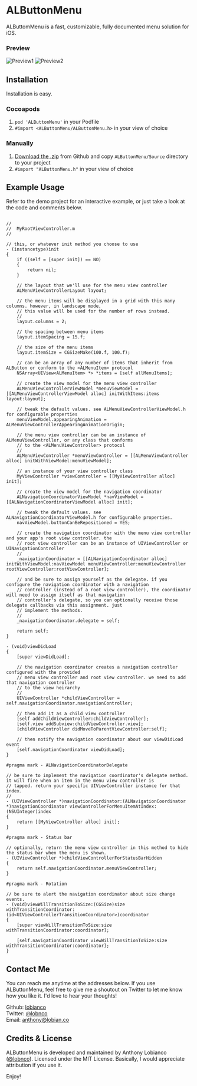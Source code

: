 # ALButtonMenu

ALButtomMenu is a fast, customizable, fully documented menu solution for iOS.

### Preview

![Preview1](https://github.com/lobianco/ALButtonMenu/blob/master/Screenshots/demo1.gif?raw=true) ![Preview2](https://github.com/lobianco/ALButtonMenu/blob/master/Screenshots/demo2.gif?raw=true)

## Installation

Installation is easy.

### Cocoapods

1. `pod 'ALButtonMenu'` in your Podfile
2. `#import <ALButtonMenu/ALButtonMenu.h>` in your view of choice

### Manually

1. [Download the .zip](https://github.com/lobianco/ALButtonMenu/archive/master.zip) from Github and copy `ALButtonMenu/Source` directory to your project
2. `#import "ALButtonMenu.h"` in your view of choice

## Example Usage

Refer to the demo project for an interactive example, or just take a look at the code and comments below. 

```objc

//
//  MyRootViewController.m
//

// this, or whatever init method you choose to use
- (instancetype)init 
{
    if ((self = [super init]) == NO)
    {
        return nil;
    }

    // the layout that we'll use for the menu view controller
    ALMenuViewControllerLayout layout;

    // the menu items will be displayed in a grid with this many columns. however, in landscape mode, 
    // this value will be used for the number of rows instead.
    //
    layout.columns = 2;

    // the spacing between menu items
    layout.itemSpacing = 15.f;

    // the size of the menu items
    layout.itemSize = CGSizeMake(100.f, 100.f);

    // can be an array of any number of items that inherit from ALButton or conform to the <ALMenuItem> protocol
    NSArray<UIView<ALMenuItem> *> *items = [self allMenuItems];

    // create the view model for the menu view controller
    ALMenuViewControllerViewModel *menuViewModel = [[ALMenuViewControllerViewModel alloc] initWithItems:items layout:layout];

    // tweak the default values. see ALMenuViewControllerViewModel.h for configurable properties
    menuViewModel.appearingAnimation = ALMenuViewControllerAppearingAnimationOrigin;

    // the menu view controller can be an instance of ALMenuViewController, or any class that conforms
    // to the <ALMenuViewController> protocol
    //
    ALMenuViewController *menuViewController = [[ALMenuViewController alloc] initWithViewModel:menuViewModel];

    // an instance of your view controller class
    MyViewController *viewController = [[MyViewController alloc] init];

    // create the view model for the navigation coordinator
    ALNavigationCoordinatorViewModel *navViewModel = [[ALNavigationCoordinatorViewModel alloc] init];

    // tweak the default values. see ALNavigationCoordinatorViewModel.h for configurable properties. 
    navViewModel.buttonCanBeRepositioned = YES;

    // create the navigation coordinator with the menu view controller and your app's root view controller. the 
    // root view controller can be an instance of UIViewController or UINavigationController
    //
    _navigationCoordinator = [[ALNavigationCoordinator alloc] initWithViewModel:navViewModel menuViewController:menuViewController rootViewController:rootViewController];

    // and be sure to assign yourself as the delegate. if you configure the navigation coordinator with a navigation
    // controller (instead of a root view controller), the coordinator will need to assign itself as that navigation 
    // controller's delegate, so you can optionally receive those delegate callbacks via this assignment. just 
    // implement the methods. 
    //
    _navigationCoordinator.delegate = self;

    return self;
}

- (void)viewDidLoad
{
    [super viewDidLoad];

    // the navigation coordinator creates a navigation controller configured with the provided 
    // menu view controller and root view controller. we need to add that navigation controller
    // to the view heirarchy
    //
    UIViewController *childViewController = self.navigationCoordinator.navigationController;

    // then add it as a child view controller
    [self addChildViewController:childViewController];
    [self.view addSubview:childViewController.view];
    [childViewController didMoveToParentViewController:self];

    // then notify the navigation coordinator about our viewDidLoad event
    [self.navigationCoordinator viewDidLoad];
}

#pragma mark - ALNavigationCoordinatorDelegate

// be sure to implement the navigation coordinator's delegate method. it will fire when an item in the menu view controller is 
// tapped. return your specific UIViewController instance for that index. 
//
- (UIViewController *)navigationCoordinator:(ALNavigationCoordinator *)navigationCoordinator viewControllerForMenuItemAtIndex:(NSUInteger)index
{
    return [[MyViewController alloc] init];
}

#pragma mark - Status bar

// optionally, return the menu view controller in this method to hide the status bar when the menu is shown. 
- (UIViewController *)childViewControllerForStatusBarHidden
{
    return self.navigationCoordinator.menuViewController;
}

#pragma mark - Rotation

// be sure to alert the navigation coordinator about size change events.
- (void)viewWillTransitionToSize:(CGSize)size withTransitionCoordinator:(id<UIViewControllerTransitionCoordinator>)coordinator
{
    [super viewWillTransitionToSize:size withTransitionCoordinator:coordinator];

    [self.navigationCoordinator viewWillTransitionToSize:size withTransitionCoordinator:coordinator];
}

```

## Contact Me

You can reach me anytime at the addresses below. If you use ALButtonMenu, feel free to give me a shoutout on Twitter to let me know how you like it. I'd love to hear your thoughts! 

Github: [lobianco](https://github.com/lobianco) <br>
Twitter: [@lobnco](https://twitter.com/lobnco) <br>
Email: [anthony@lobian.co](mailto:anthony@lobian.co) 

## Credits & License

ALButtonMenu is developed and maintained by Anthony Lobianco ([@lobnco](https://twitter.com/lobnco)). Licensed under the MIT License. Basically, I would appreciate attribution if you use it.

Enjoy!
